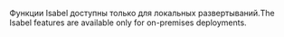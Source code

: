 <span data-ttu-id="7db05-101">Функции Isabel доступны только для локальных развертываний.</span><span class="sxs-lookup"><span data-stu-id="7db05-101">The Isabel features are available only for on-premises deployments.</span></span>